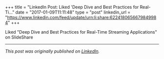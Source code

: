 +++
title = "LinkedIn Post: Liked 'Deep Dive and Best Practices for Real-Ti..."
date = "2017-01-09T11:11:48"
type = "post"
linkedin_url = "https://www.linkedin.com/feed/update/urn:li:share:6224180656679849984"
+++

Liked "Deep Dive and Best Practices for Real-Time Streaming Applications" on SlideShare

---

*This post was originally published on [LinkedIn](https://www.linkedin.com/in/adrianmoreno/recent-activity/all/).*